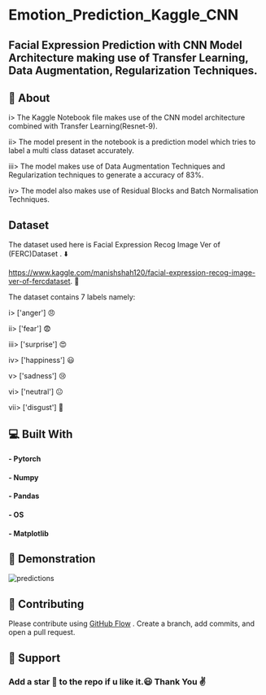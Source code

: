 # Emotion_Prediction_Kaggle_CNN
## Facial Expression Prediction with CNN Model Architecture making use of Transfer Learning, Data Augmentation, Regularization Techniques.  

## 🧐 About 
i> The Kaggle Notebook file makes use of the CNN model architecture combined with Transfer Learning(Resnet-9).

ii> The model present in the notebook is a prediction model which tries to label a  multi class dataset accurately.

iii> The model makes use of Data Augmentation Techniques and Regularization techniques to generate a accuracy of 83%.

iv> The model also makes use of Residual Blocks and Batch Normalisation Techniques.
## Dataset 
The dataset used here is Facial Expression Recog Image Ver of (FERC)Dataset . ⬇️

https://www.kaggle.com/manishshah120/facial-expression-recog-image-ver-of-fercdataset. :link:

The dataset contains 7 labels namely:

i> ['anger'] 😠

ii> ['fear'] 😨 

iii> ['surprise'] 😍

iv> ['happiness'] 😃

v> ['sadness'] :cry:

vi> ['neutral'] :neutral_face:

vii> ['disgust'] :vomiting_face:

## 💻 Built With 
#### - Pytorch
#### - Numpy 
#### - Pandas
#### - OS
#### - Matplotlib

##  🚀 Demonstration

![predictions](https://user-images.githubusercontent.com/53619729/162378661-10d63615-2d10-4664-b4c4-bc68529c175a.gif)


## 🍰 Contributing
Please contribute using [GitHub Flow](https://docs.github.com/en/get-started/quickstart/github-flow) . Create a branch, add commits, and open a pull request.

## 🙏 Support
### Add a star 🌟 to the repo if u like it.😃 Thank You ✌️

